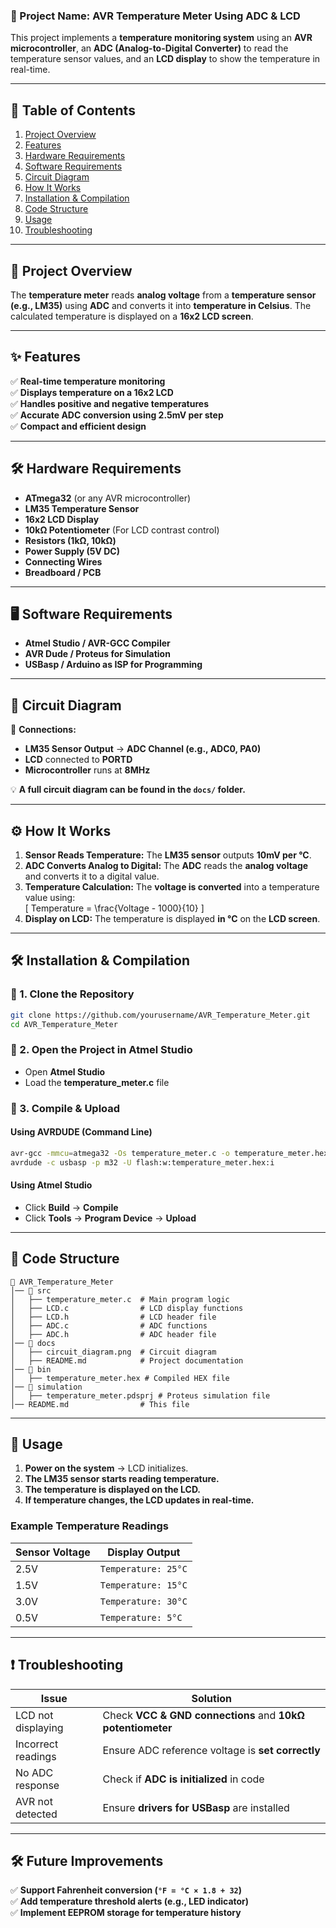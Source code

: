 ### **📌 Project Name: AVR Temperature Meter Using ADC & LCD**  
This project implements a **temperature monitoring system** using an **AVR microcontroller**, an **ADC (Analog-to-Digital Converter)** to read the temperature sensor values, and an **LCD display** to show the temperature in real-time.

---

## **📖 Table of Contents**
1. [Project Overview](#project-overview)  
2. [Features](#features)  
3. [Hardware Requirements](#hardware-requirements)  
4. [Software Requirements](#software-requirements)  
5. [Circuit Diagram](#circuit-diagram)  
6. [How It Works](#how-it-works)  
7. [Installation & Compilation](#installation--compilation)  
8. [Code Structure](#code-structure)  
9. [Usage](#usage)  
10. [Troubleshooting](#troubleshooting)  

---

## **📝 Project Overview**  
The **temperature meter** reads **analog voltage** from a **temperature sensor (e.g., LM35)** using **ADC** and converts it into **temperature in Celsius**. The calculated temperature is displayed on a **16x2 LCD screen**.

---

## **✨ Features**  
✅ **Real-time temperature monitoring**  
✅ **Displays temperature on a 16x2 LCD**  
✅ **Handles positive and negative temperatures**  
✅ **Accurate ADC conversion using 2.5mV per step**  
✅ **Compact and efficient design**  

---

## **🛠️ Hardware Requirements**  
- **ATmega32** (or any AVR microcontroller)  
- **LM35 Temperature Sensor**  
- **16x2 LCD Display**  
- **10kΩ Potentiometer** (For LCD contrast control)  
- **Resistors (1kΩ, 10kΩ)**  
- **Power Supply (5V DC)**  
- **Connecting Wires**  
- **Breadboard / PCB**  

---

## **🖥️ Software Requirements**  
- **Atmel Studio / AVR-GCC Compiler**  
- **AVR Dude / Proteus for Simulation**  
- **USBasp / Arduino as ISP for Programming**  

---

## **🔌 Circuit Diagram**  
📌 **Connections:**  
- **LM35 Sensor Output** → **ADC Channel (e.g., ADC0, PA0)**  
- **LCD** connected to **PORTD**  
- **Microcontroller** runs at **8MHz**  

💡 **A full circuit diagram can be found in the `docs/` folder.**  

---

## **⚙️ How It Works**  
1. **Sensor Reads Temperature:** The **LM35 sensor** outputs **10mV per °C**.  
2. **ADC Converts Analog to Digital:** The **ADC** reads the **analog voltage** and converts it to a digital value.  
3. **Temperature Calculation:** The **voltage is converted** into a temperature value using:  
   \[
   Temperature = \frac{Voltage - 1000}{10}
   \]
4. **Display on LCD:** The temperature is displayed **in °C** on the **LCD screen**.  

---

## **🛠 Installation & Compilation**  
### **🔹 1. Clone the Repository**  
```sh
git clone https://github.com/yourusername/AVR_Temperature_Meter.git
cd AVR_Temperature_Meter
```

### **🔹 2. Open the Project in Atmel Studio**  
- Open **Atmel Studio**  
- Load the **temperature_meter.c** file  

### **🔹 3. Compile & Upload**  
#### **Using AVRDUDE (Command Line)**  
```sh
avr-gcc -mmcu=atmega32 -Os temperature_meter.c -o temperature_meter.hex
avrdude -c usbasp -p m32 -U flash:w:temperature_meter.hex:i
```

#### **Using Atmel Studio**  
- Click **Build** → **Compile**  
- Click **Tools** → **Program Device** → **Upload**  

---

## **📁 Code Structure**  
```
📂 AVR_Temperature_Meter
│── 📁 src
│   ├── temperature_meter.c  # Main program logic
│   ├── LCD.c                # LCD display functions
│   ├── LCD.h                # LCD header file
│   ├── ADC.c                # ADC functions
│   ├── ADC.h                # ADC header file
│── 📁 docs
│   ├── circuit_diagram.png  # Circuit diagram
│   ├── README.md            # Project documentation
│── 📁 bin
│   ├── temperature_meter.hex # Compiled HEX file
│── 📁 simulation
│   ├── temperature_meter.pdsprj # Proteus simulation file
│── README.md                # This file
```

---

## **📌 Usage**  
1. **Power on the system** → LCD initializes.  
2. **The LM35 sensor starts reading temperature.**  
3. **The temperature is displayed on the LCD.**  
4. **If temperature changes, the LCD updates in real-time.**  

### **Example Temperature Readings**  
| Sensor Voltage | Display Output |
|---------------|---------------|
| 2.5V | `Temperature: 25°C` |
| 1.5V | `Temperature: 15°C` |
| 3.0V | `Temperature: 30°C` |
| 0.5V | `Temperature: 5°C` |

---

## **❗ Troubleshooting**  
| Issue | Solution |
|-------|----------|
| LCD not displaying | Check **VCC & GND connections** and **10kΩ potentiometer** |
| Incorrect readings | Ensure ADC reference voltage is **set correctly** |
| No ADC response | Check if **ADC is initialized** in code |
| AVR not detected | Ensure **drivers for USBasp** are installed |

---

## **🛠️ Future Improvements**  
✅ **Support Fahrenheit conversion (`°F = °C × 1.8 + 32`)**  
✅ **Add temperature threshold alerts (e.g., LED indicator)**  
✅ **Implement EEPROM storage for temperature history**  
